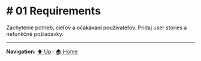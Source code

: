 # # 01 Requirements

Zachytenie potrieb, cieľov a očakávaní používateľov. Pridaj user stories a nefunkčné požiadavky.

---
**Navigation:** [⬆️ Up](../index.template.md) · [🏠 Home](../index.template.md)
